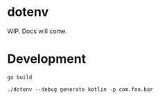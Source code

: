 # dotenv 

WIP. Docs will come. 

# Development 

```
go build
```

```
./dotenv --debug generate kotlin -p com.foo.bar
```
